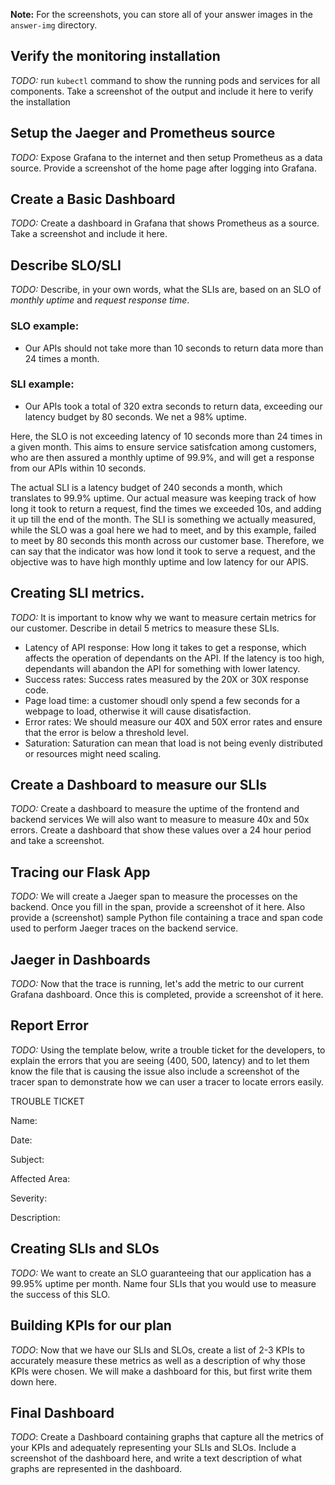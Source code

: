 **Note:** For the screenshots, you can store all of your answer images in the `answer-img` directory.

## Verify the monitoring installation

*TODO:* run `kubectl` command to show the running pods and services for all components. Take a screenshot of the output and include it here to verify the installation

## Setup the Jaeger and Prometheus source
*TODO:* Expose Grafana to the internet and then setup Prometheus as a data source. Provide a screenshot of the home page after logging into Grafana.

## Create a Basic Dashboard
*TODO:* Create a dashboard in Grafana that shows Prometheus as a source. Take a screenshot and include it here.

## Describe SLO/SLI
*TODO:* Describe, in your own words, what the SLIs are, based on an SLO of *monthly uptime* and *request response time*.

### SLO example:

- Our APIs should not take more than 10 seconds to return data more than 24 times a month.

### SLI example:

- Our APIs took a total of 320 extra seconds to return data, exceeding our latency budget by 80 seconds. We net a 98% uptime.

Here, the SLO is not exceeding latency of 10 seconds more than 24 times in a given month. This aims to ensure service satisfcation among customers, who are then assured a monthly uptime of 99.9%, and will get a response from our APIs within 10 seconds.

The actual SLI is a latency budget of 240 seconds a month, which translates to 99.9% uptime. Our actual measure was keeping track of how long it took to return a request, find the times we exceeded 10s, and adding it up till the end of the month. The SLI is something we actually measured, while the SLO was a goal here we had to meet, and by this example, failed to meet by 80 seconds this month across our customer base. Therefore, we can say that the indicator was how lond it took to serve a request, and the objective was to have high monthly uptime and low latency for our APIS.

## Creating SLI metrics.
*TODO:* It is important to know why we want to measure certain metrics for our customer. Describe in detail 5 metrics to measure these SLIs.

- Latency of API response: How long it takes to get a response, which affects the operation of dependants on the API. If the latency is too high, dependants will abandon the API for something with lower latency.
- Success rates: Success rates measured by the 20X or 30X response code.
- Page load time: a customer shoudl only spend a few seconds for a webpage to load, otherwise it will cause disatisfaction.
- Error rates: We should measure our 40X and 50X error rates and ensure that the error is below a threshold level.
- Saturation: Saturation can mean that load is not being evenly distributed or resources might need scaling.

## Create a Dashboard to measure our SLIs
*TODO:* Create a dashboard to measure the uptime of the frontend and backend services We will also want to measure to measure 40x and 50x errors. Create a dashboard that show these values over a 24 hour period and take a screenshot.

## Tracing our Flask App
*TODO:*  We will create a Jaeger span to measure the processes on the backend. Once you fill in the span, provide a screenshot of it here. Also provide a (screenshot) sample Python file containing a trace and span code used to perform Jaeger traces on the backend service.

## Jaeger in Dashboards
*TODO:* Now that the trace is running, let's add the metric to our current Grafana dashboard. Once this is completed, provide a screenshot of it here.

## Report Error
*TODO:* Using the template below, write a trouble ticket for the developers, to explain the errors that you are seeing (400, 500, latency) and to let them know the file that is causing the issue also include a screenshot of the tracer span to demonstrate how we can user a tracer to locate errors easily.

TROUBLE TICKET

Name:

Date:

Subject:

Affected Area:

Severity:

Description:


## Creating SLIs and SLOs
*TODO:* We want to create an SLO guaranteeing that our application has a 99.95% uptime per month. Name four SLIs that you would use to measure the success of this SLO.

## Building KPIs for our plan
*TODO*: Now that we have our SLIs and SLOs, create a list of 2-3 KPIs to accurately measure these metrics as well as a description of why those KPIs were chosen. We will make a dashboard for this, but first write them down here.

## Final Dashboard
*TODO*: Create a Dashboard containing graphs that capture all the metrics of your KPIs and adequately representing your SLIs and SLOs. Include a screenshot of the dashboard here, and write a text description of what graphs are represented in the dashboard.  
